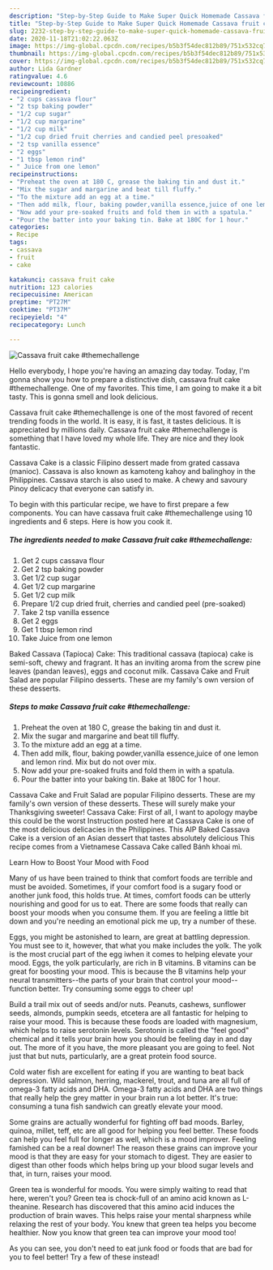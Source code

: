 ```yaml
---
description: "Step-by-Step Guide to Make Super Quick Homemade Cassava fruit cake #themechallenge"
title: "Step-by-Step Guide to Make Super Quick Homemade Cassava fruit cake #themechallenge"
slug: 2232-step-by-step-guide-to-make-super-quick-homemade-cassava-fruit-cake-themechallenge
date: 2020-11-18T21:02:22.063Z
image: https://img-global.cpcdn.com/recipes/b5b3f54dec812b89/751x532cq70/cassava-fruit-cake-themechallenge-recipe-main-photo.jpg
thumbnail: https://img-global.cpcdn.com/recipes/b5b3f54dec812b89/751x532cq70/cassava-fruit-cake-themechallenge-recipe-main-photo.jpg
cover: https://img-global.cpcdn.com/recipes/b5b3f54dec812b89/751x532cq70/cassava-fruit-cake-themechallenge-recipe-main-photo.jpg
author: Lida Gardner
ratingvalue: 4.6
reviewcount: 10886
recipeingredient:
- "2 cups cassava flour"
- "2 tsp baking powder"
- "1/2 cup sugar"
- "1/2 cup margarine"
- "1/2 cup milk"
- "1/2 cup dried fruit cherries and candied peel presoaked"
- "2 tsp vanilla essence"
- "2 eggs"
- "1 tbsp lemon rind"
- " Juice from one lemon"
recipeinstructions:
- "Preheat the oven at 180 C, grease the baking tin and dust it."
- "Mix the sugar and margarine and beat till fluffy."
- "To the mixture add an egg at a time."
- "Then add milk, flour, baking powder,vanilla essence,juice of one lemon and lemon rind. Mix but do not over mix."
- "Now add your pre-soaked fruits and fold them in with a spatula."
- "Pour the batter into your baking tin. Bake at 180C for 1 hour."
categories:
- Recipe
tags:
- cassava
- fruit
- cake

katakunci: cassava fruit cake 
nutrition: 123 calories
recipecuisine: American
preptime: "PT27M"
cooktime: "PT37M"
recipeyield: "4"
recipecategory: Lunch

---
```



![Cassava fruit cake #themechallenge](https://img-global.cpcdn.com/recipes/b5b3f54dec812b89/751x532cq70/cassava-fruit-cake-themechallenge-recipe-main-photo.jpg)

Hello everybody, I hope you're having an amazing day today. Today, I'm gonna show you how to prepare a distinctive dish, cassava fruit cake #themechallenge. One of my favorites. This time, I am going to make it a bit tasty. This is gonna smell and look delicious.

Cassava fruit cake #themechallenge is one of the most favored of recent trending foods in the world. It is easy, it is fast, it tastes delicious. It is appreciated by millions daily. Cassava fruit cake #themechallenge is something that I have loved my whole life. They are nice and they look fantastic.

Cassava Cake is a classic Filipino dessert made from grated cassava (manioc). Cassava is also known as kamoteng kahoy and balinghoy in the Philippines. Cassava starch is also used to make. A chewy and savoury Pinoy delicacy that everyone can satisfy in.


To begin with this particular recipe, we have to first prepare a few components. You can have cassava fruit cake #themechallenge using 10 ingredients and 6 steps. Here is how you cook it.

<!--inarticleads1-->

##### The ingredients needed to make Cassava fruit cake #themechallenge:

1. Get 2 cups cassava flour
1. Get 2 tsp baking powder
1. Get 1/2 cup sugar
1. Get 1/2 cup margarine
1. Get 1/2 cup milk
1. Prepare 1/2 cup dried fruit, cherries and candied peel (pre-soaked)
1. Take 2 tsp vanilla essence
1. Get 2 eggs
1. Get 1 tbsp lemon rind
1. Take  Juice from one lemon


Baked Cassava (Tapioca) Cake: This traditional cassava (tapioca) cake is semi-soft, chewy and fragrant. It has an inviting aroma from the screw pine leaves (pandan leaves), eggs and coconut milk. Cassava Cake and Fruit Salad are popular Filipino desserts. These are my family&#39;s own version of these desserts. 

<!--inarticleads2-->

##### Steps to make Cassava fruit cake #themechallenge:

1. Preheat the oven at 180 C, grease the baking tin and dust it.
1. Mix the sugar and margarine and beat till fluffy.
1. To the mixture add an egg at a time.
1. Then add milk, flour, baking powder,vanilla essence,juice of one lemon and lemon rind. Mix but do not over mix.
1. Now add your pre-soaked fruits and fold them in with a spatula.
1. Pour the batter into your baking tin. Bake at 180C for 1 hour.


Cassava Cake and Fruit Salad are popular Filipino desserts. These are my family&#39;s own version of these desserts. These will surely make your Thanksgiving sweeter! Cassava Cake: First of all, I want to apology maybe this could be the worst Instruction posted here at Cassava Cake is one of the most delicious delicacies in the Philippines. This AIP Baked Cassava Cake is a version of an Asian dessert that tastes absolutely delicious This recipe comes from a Vietnamese Cassava Cake called Bánh khoai mì. 

Learn How to Boost Your Mood with Food


Many of us have been trained to think that comfort foods are terrible and must be avoided. Sometimes, if your comfort food is a sugary food or another junk food, this holds true. At times, comfort foods can be utterly nourishing and good for us to eat. There are some foods that really can boost your moods when you consume them. If you are feeling a little bit down and you're needing an emotional pick me up, try a number of these.

Eggs, you might be astonished to learn, are great at battling depression. You must see to it, however, that what you make includes the yolk. The yolk is the most crucial part of the egg iwhen it comes to helping elevate your mood. Eggs, the yolk particularly, are rich in B vitamins. B vitamins can be great for boosting your mood. This is because the B vitamins help your neural transmitters--the parts of your brain that control your mood--function better. Try consuming some eggs to cheer up!

Build a trail mix out of seeds and/or nuts. Peanuts, cashews, sunflower seeds, almonds, pumpkin seeds, etcetera are all fantastic for helping to raise your mood. This is because these foods are loaded with magnesium, which helps to raise serotonin levels. Serotonin is called the "feel good" chemical and it tells your brain how you should be feeling day in and day out. The more of it you have, the more pleasant you are going to feel. Not just that but nuts, particularly, are a great protein food source.

Cold water fish are excellent for eating if you are wanting to beat back depression. Wild salmon, herring, mackerel, trout, and tuna are all full of omega-3 fatty acids and DHA. Omega-3 fatty acids and DHA are two things that really help the grey matter in your brain run a lot better. It's true: consuming a tuna fish sandwich can greatly elevate your mood. 

Some grains are actually wonderful for fighting off bad moods. Barley, quinoa, millet, teff, etc are all good for helping you feel better. These foods can help you feel full for longer as well, which is a mood improver. Feeling famished can be a real downer! The reason these grains can improve your mood is that they are easy for your stomach to digest. They are easier to digest than other foods which helps bring up your blood sugar levels and that, in turn, raises your mood.

Green tea is wonderful for moods. You were simply waiting to read that here, weren't you? Green tea is chock-full of an amino acid known as L-theanine. Research has discovered that this amino acid induces the production of brain waves. This helps raise your mental sharpness while relaxing the rest of your body. You knew that green tea helps you become healthier. Now you know that green tea can improve your mood too!

As you can see, you don't need to eat junk food or foods that are bad for you to feel better! Try a few of these instead!

